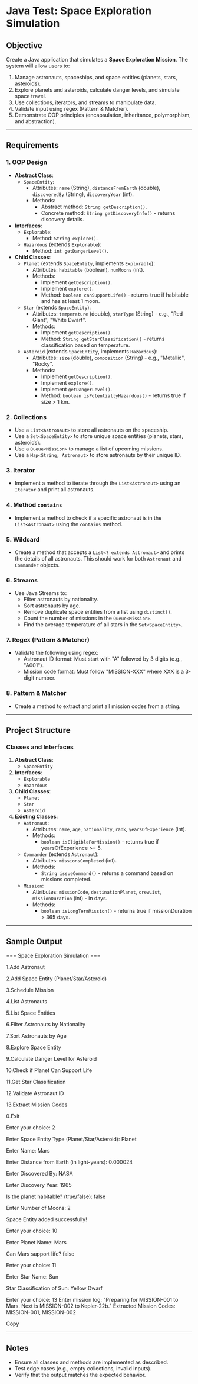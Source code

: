 # Java Test: Space Exploration Simulation

## Objective
Create a Java application that simulates a **Space Exploration Mission**. The system will allow users to:
1. Manage astronauts, spaceships, and space entities (planets, stars, asteroids).
2. Explore planets and asteroids, calculate danger levels, and simulate space travel.
3. Use collections, iterators, and streams to manipulate data.
4. Validate input using regex (Pattern & Matcher).
5. Demonstrate OOP principles (encapsulation, inheritance, polymorphism, and abstraction).

---

## Requirements

### 1. OOP Design
- **Abstract Class**:
  - `SpaceEntity`:
    - Attributes: `name` (String), `distanceFromEarth` (double), `discoveredBy` (String), `discoveryYear` (int).
    - Methods:
      - Abstract method: `String getDescription()`.
      - Concrete method: `String getDiscoveryInfo()` - returns discovery details.
- **Interfaces**:
  - `Explorable`:
    - Method: `String explore()`.
  - `Hazardous` (extends `Explorable`):
    - Method: `int getDangerLevel()`.
- **Child Classes**:
  - `Planet` (extends `SpaceEntity`, implements `Explorable`):
    - Attributes: `habitable` (boolean), `numMoons` (int).
    - Methods:
      - Implement `getDescription()`.
      - Implement `explore()`.
      - Method: `boolean canSupportLife()` - returns true if habitable and has at least 1 moon.
  - `Star` (extends `SpaceEntity`):
    - Attributes: `temperature` (double), `starType` (String) - e.g., "Red Giant", "White Dwarf".
    - Methods:
      - Implement `getDescription()`.
      - Method: `String getStarClassification()` - returns classification based on temperature.
  - `Asteroid` (extends `SpaceEntity`, implements `Hazardous`):
    - Attributes: `size` (double), `composition` (String) - e.g., "Metallic", "Rocky".
    - Methods:
      - Implement `getDescription()`.
      - Implement `explore()`.
      - Implement `getDangerLevel()`.
      - Method: `boolean isPotentiallyHazardous()` - returns true if size > 1 km.

### 2. Collections
- Use a `List<Astronaut>` to store all astronauts on the spaceship.
- Use a `Set<SpaceEntity>` to store unique space entities (planets, stars, asteroids).
- Use a `Queue<Mission>` to manage a list of upcoming missions.
- Use a `Map<String, Astronaut>` to store astronauts by their unique ID.

### 3. Iterator
- Implement a method to iterate through the `List<Astronaut>` using an `Iterator` and print all astronauts.

### 4. Method `contains`
- Implement a method to check if a specific astronaut is in the `List<Astronaut>` using the `contains` method.

### 5. Wildcard
- Create a method that accepts a `List<? extends Astronaut>` and prints the details of all astronauts. This should work for both `Astronaut` and `Commander` objects.

### 6. Streams
- Use Java Streams to:
  - Filter astronauts by nationality.
  - Sort astronauts by age.
  - Remove duplicate space entities from a list using `distinct()`.
  - Count the number of missions in the `Queue<Mission>`.
  - Find the average temperature of all stars in the `Set<SpaceEntity>`.

### 7. Regex (Pattern & Matcher)
- Validate the following using regex:
  - Astronaut ID format: Must start with "A" followed by 3 digits (e.g., "A001").
  - Mission code format: Must follow "MISSION-XXX" where XXX is a 3-digit number.

### 8. Pattern & Matcher
- Create a method to extract and print all mission codes from a string.

---

## Project Structure

### Classes and Interfaces
1. **Abstract Class**:
   - `SpaceEntity`
2. **Interfaces**:
   - `Explorable`
   - `Hazardous`
3. **Child Classes**:
   - `Planet`
   - `Star`
   - `Asteroid`
4. **Existing Classes**:
   - `Astronaut`:
     - Attributes: `name`, `age`, `nationality`, `rank`, `yearsOfExperience` (int).
     - Methods:
       - `boolean isEligibleForMission()` - returns true if yearsOfExperience >= 5.
   - `Commander` (extends `Astronaut`):
     - Attributes: `missionsCompleted` (int).
     - Methods:
       - `String issueCommand()` - returns a command based on missions completed.
   - `Mission`:
     - Attributes: `missionCode`, `destinationPlanet`, `crewList`, `missionDuration` (int) - in days.
     - Methods:
       - `boolean isLongTermMission()` - returns true if missionDuration > 365 days.

---

## Sample Output
=== Space Exploration Simulation ===

1.Add Astronaut

2.Add Space Entity (Planet/Star/Asteroid)

3.Schedule Mission

4.List Astronauts

5.List Space Entities

6.Filter Astronauts by Nationality

7.Sort Astronauts by Age

8.Explore Space Entity

9.Calculate Danger Level for Asteroid

10.Check if Planet Can Support Life

11.Get Star Classification

12.Validate Astronaut ID

13.Extract Mission Codes

0.Exit

Enter your choice: 2

Enter Space Entity Type (Planet/Star/Asteroid): Planet

Enter Name: Mars

Enter Distance from Earth (in light-years): 0.000024

Enter Discovered By: NASA

Enter Discovery Year: 1965

Is the planet habitable? (true/false): false

Enter Number of Moons: 2

Space Entity added successfully!

Enter your choice: 10

Enter Planet Name: Mars

Can Mars support life? false


Enter your choice: 11

Enter Star Name: Sun

Star Classification of Sun: Yellow Dwarf

Enter your choice: 13
Enter mission log: "Preparing for MISSION-001 to Mars. Next is MISSION-002 to Kepler-22b."
Extracted Mission Codes: MISSION-001, MISSION-002

Copy

---

## Notes
- Ensure all classes and methods are implemented as described.
- Test edge cases (e.g., empty collections, invalid inputs).
- Verify that the output matches the expected behavior.
